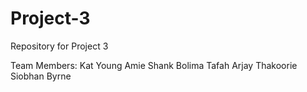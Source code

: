 # Project-3
Repository for Project 3

Team Members: 
Kat Young
Amie Shank
Bolima Tafah
Arjay Thakoorie
Siobhan Byrne
